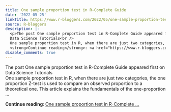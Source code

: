 ```yaml
---
title: One sample proportion test in R-Complete Guide
date: '2022-05-25'
linkTitle: https://www.r-bloggers.com/2022/05/one-sample-proportion-test-in-r-complete-guide/
source: R-bloggers
description: |-
  <p>The post One sample proportion test in R-Complete Guide appeared first on<br />
  Data Science Tutorials<br />
  One sample proportion test in R, when there are just two categories, the one proportion Z-test is used to compare an observed proportion to a theoretical one. This article explains the fundamentals of the one-proportion ...</p>
  <strong>Continue reading</strong>: <a href="https://www.r-bloggers.com/2022/05/one-sample-proportion-test-in-r-complete-guide/">One sample proportion test in R-Complete ...
disable_comments: true
---
```

<p>The post One sample proportion test in R-Complete Guide appeared first on<br />
Data Science Tutorials<br />
One sample proportion test in R, when there are just two categories, the one proportion Z-test is used to compare an observed proportion to a theoretical one. This article explains the fundamentals of the one-proportion ...</p>
<strong>Continue reading</strong>: <a href="https://www.r-bloggers.com/2022/05/one-sample-proportion-test-in-r-complete-guide/">One sample proportion test in R-Complete ...
